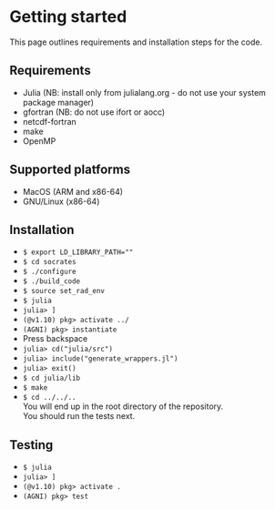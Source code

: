 # Getting started
This page outlines requirements and installation steps for the code.

## Requirements
* Julia (NB: install only from julialang.org - do not use your system package manager)
* gfortran (NB: do not use ifort or aocc)
* netcdf-fortran
* make
* OpenMP

## Supported platforms
* MacOS (ARM and x86-64)
* GNU/Linux (x86-64)

## Installation
- `$ export LD_LIBRARY_PATH=""`
- `$ cd socrates`
- `$ ./configure`
- `$ ./build_code`
- `$ source set_rad_env`
- `$ julia`
- `julia> ]`
- `(@v1.10) pkg> activate ../`
- `(AGNI) pkg> instantiate`
- Press backspace
- `julia> cd("julia/src")`
- `julia> include("generate_wrappers.jl")`
- `julia> exit()`
- `$ cd julia/lib`
- `$ make`
- `$ cd ../../..`   
You will end up in the root directory of the repository.    
You should run the tests next.

## Testing
- `$ julia`
- `julia> ]`
- `(@v1.10) pkg> activate .`
- `(AGNI) pkg> test`
